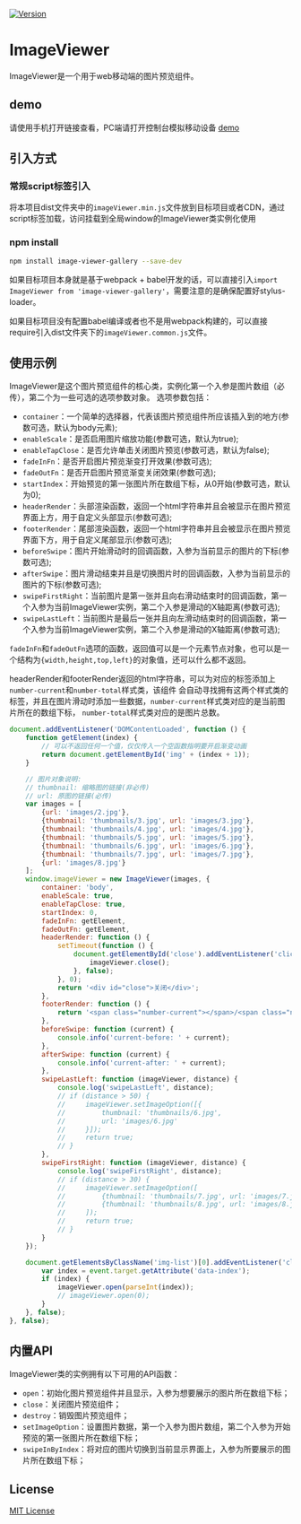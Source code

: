 <a href="https://www.npmjs.com/package/image-viewer-gallery"><img src="https://img.shields.io/npm/v/image-viewer-gallery.svg" alt="Version"></a>

# ImageViewer
ImageViewer是一个用于web移动端的图片预览组件。

## demo
请使用手机打开链接查看，PC端请打开控制台模拟移动设备
[demo](http://freeui.org/imageViewer2/)

## 引入方式
### 常规script标签引入
将本项目dist文件夹中的`imageViewer.min.js`文件放到目标项目或者CDN，通过script标签加载，访问挂载到全局window的ImageViewer类实例化使用
### npm install
``` bash
npm install image-viewer-gallery --save-dev
```
如果目标项目本身就是基于webpack + babel开发的话，可以直接引入`import ImageViewer from 'image-viewer-gallery'`，需要注意的是确保配置好stylus-loader。

如果目标项目没有配置babel编译或者也不是用webpack构建的，可以直接require引入dist文件夹下的`imageViewer.common.js`文件。

## 使用示例
ImageViewer是这个图片预览组件的核心类，实例化第一个入参是图片数组（必传），第二个为一些可选的选项参数对象。
选项参数包括：
- `container`：一个简单的选择器，代表该图片预览组件所应该插入到的地方(参数可选，默认为body元素);
- `enableScale`：是否启用图片缩放功能(参数可选，默认为true);
- `enableTapClose`：是否允许单击关闭图片预览(参数可选，默认为false);
- `fadeInFn`：是否开启图片预览渐变打开效果(参数可选);
- `fadeOutFn`：是否开启图片预览渐变关闭效果(参数可选);
- `startIndex`：开始预览的第一张图片所在数组下标，从0开始(参数可选，默认为0);
- `headerRender`：头部渲染函数，返回一个html字符串并且会被显示在图片预览界面上方，用于自定义头部显示(参数可选);
- `footerRender`：尾部渲染函数，返回一个html字符串并且会被显示在图片预览界面下方，用于自定义尾部显示(参数可选);
- `beforeSwipe`：图片开始滑动时的回调函数，入参为当前显示的图片的下标(参数可选);
- `afterSwipe`：图片滑动结束并且是切换图片时的回调函数，入参为当前显示的图片的下标(参数可选);
- `swipeFirstRight`：当前图片是第一张并且向右滑动结束时的回调函数，第一个入参为当前ImageViewer实例，第二个入参是滑动的X轴距离(参数可选);
- `swipeLastLeft`：当前图片是最后一张并且向左滑动结束时的回调函数，第一个入参为当前ImageViewer实例，第二个入参是滑动的X轴距离(参数可选);

`fadeInFn`和`fadeOutFn`选项的函数，返回值可以是一个元素节点对象，也可以是一个结构为`{width,height,top,left}`的对象值，还可以什么都不返回。

headerRender和footerRender返回的html字符串，可以为对应的标签添加上`number-current`和`number-total`样式类，该组件
会自动寻找拥有这两个样式类的标签，并且在图片滑动时添加一些数据，`number-current`样式类对应的是当前图片所在的数组下标，
`number-total`样式类对应的是图片总数。
```javascript
document.addEventListener('DOMContentLoaded', function () {
    function getElement(index) {
        // 可以不返回任何一个值，仅仅传入一个空函数指明要开启渐变动画
        return document.getElementById('img' + (index + 1));
    }

    // 图片对象说明:
    // thumbnail: 缩略图的链接(非必传)
    // url: 原图的链接(必传)
    var images = [
        {url: 'images/2.jpg'},
        {thumbnail: 'thumbnails/3.jpg', url: 'images/3.jpg'},
        {thumbnail: 'thumbnails/4.jpg', url: 'images/4.jpg'},
        {thumbnail: 'thumbnails/5.jpg', url: 'images/5.jpg'},
        {thumbnail: 'thumbnails/6.jpg', url: 'images/6.jpg'},
        {thumbnail: 'thumbnails/7.jpg', url: 'images/7.jpg'},
        {url: 'images/8.jpg'}
    ];
    window.imageViewer = new ImageViewer(images, {
        container: 'body',
        enableScale: true,
        enableTapClose: true,
        startIndex: 0,
        fadeInFn: getElement,
        fadeOutFn: getElement,
        headerRender: function () {
            setTimeout(function () {
                document.getElementById('close').addEventListener('click', function () {
                    imageViewer.close();
                }, false);
            }, 0);
            return '<div id="close">关闭</div>';
        },
        footerRender: function () {
            return '<span class="number-current"></span>/<span class="number-total"></span>';
        },
        beforeSwipe: function (current) {
            console.info('current-before: ' + current);
        },
        afterSwipe: function (current) {
            console.info('current-after: ' + current);
        },
        swipeLastLeft: function (imageViewer, distance) {
            console.log('swipeLastLeft', distance);
            // if (distance > 50) {
            //     imageViewer.setImageOption([{
            //         thumbnail: 'thumbnails/6.jpg',
            //         url: 'images/6.jpg'
            //     }]);
            //     return true;
            // }
        },
        swipeFirstRight: function (imageViewer, distance) {
            console.log('swipeFirstRight', distance);
            // if (distance > 30) {
            //     imageViewer.setImageOption([
            //         {thumbnail: 'thumbnails/7.jpg', url: 'images/7.jpg'},
            //         {thumbnail: 'thumbnails/8.jpg', url: 'images/8.jpg'}
            //     ]);
            //     return true;
            // }
        }
    });

    document.getElementsByClassName('img-list')[0].addEventListener('click', function (event) {
        var index = event.target.getAttribute('data-index');
        if (index) {
            imageViewer.open(parseInt(index));
            // imageViewer.open(0);
        }
    }, false);
}, false);
```

## 内置API
ImageViewer类的实例拥有以下可用的API函数：
- `open`：初始化图片预览组件并且显示，入参为想要展示的图片所在数组下标；
- `close`：关闭图片预览组件；
- `destroy`：销毁图片预览组件；
- `setImageOption`：设置图片数据，第一个入参为图片数组，第二个入参为开始预览的第一张图片所在数组下标；
- `swipeInByIndex`：将对应的图片切换到当前显示界面上，入参为所要展示的图片所在数组下标；

## License

[MIT License](https://github.com/KyLeoHC/ImageViewer/blob/master/LICENSE)